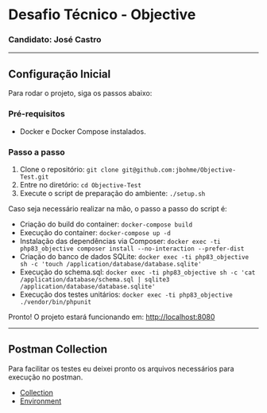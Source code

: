 # Desafio Técnico - Objective #

### Candidato: José Castro

---


## Configuração Inicial

Para rodar o projeto, siga os passos abaixo:

### Pré-requisitos
- Docker e Docker Compose instalados.

### Passo a passo

1. Clone o repositório: ``git clone git@github.com:jbohme/Objective-Test.git``
2. Entre no diretório: ``cd Objective-Test``
3. Execute o script de preparação do ambiente: ``./setup.sh``

Caso seja necessário realizar na mão, o passo a passo do script é:
- Criação do build do container: `` docker-compose build ``
- Execução do container: `` docker-compose up -d ``
- Instalação das dependências via Composer: `` docker exec -ti php83_objective composer install --no-interaction --prefer-dist ``
- Criação do banco de dados SQLite: `` docker exec -ti php83_objective sh -c 'touch /application/database/database.sqlite' ``
- Execução do schema.sql: `` docker exec -ti php83_objective sh -c 'cat /application/database/schema.sql | sqlite3 /application/database/database.sqlite' ``
- Execução dos testes unitários: `` docker exec -ti php83_objective ./vendor/bin/phpunit ``

Pronto! O projeto estará funcionando em: [http://localhost:8080](http://localhost:8080)

---

## Postman Collection

Para facilitar os testes eu deixei pronto os arquivos necessários para execução no postman.
- [Collection](./docs/postman/postman_collection.json)
- [Environment](./docs/postman/postman_environment.json)


